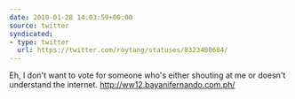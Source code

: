 ```yaml
---
date: 2010-01-28 14:03:59+00:00
source: twitter
syndicated:
- type: twitter
  url: https://twitter.com/roytang/statuses/8323480684/
---
```


Eh, I don't want to vote for someone who's either shouting at me or doesn't understand the internet. http://ww12.bayanifernando.com.ph/